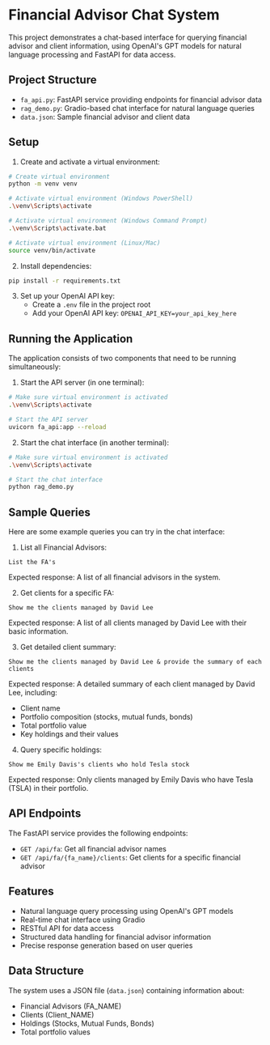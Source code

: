 # Financial Advisor Chat System

This project demonstrates a chat-based interface for querying financial advisor and client information, using OpenAI's GPT models for natural language processing and FastAPI for data access.

## Project Structure

- `fa_api.py`: FastAPI service providing endpoints for financial advisor data
- `rag_demo.py`: Gradio-based chat interface for natural language queries
- `data.json`: Sample financial advisor and client data

## Setup

1. Create and activate a virtual environment:
```bash
# Create virtual environment
python -m venv venv

# Activate virtual environment (Windows PowerShell)
.\venv\Scripts\activate

# Activate virtual environment (Windows Command Prompt)
.\venv\Scripts\activate.bat

# Activate virtual environment (Linux/Mac)
source venv/bin/activate
```

2. Install dependencies:
```bash
pip install -r requirements.txt
```

3. Set up your OpenAI API key:
   - Create a `.env` file in the project root
   - Add your OpenAI API key: `OPENAI_API_KEY=your_api_key_here`

## Running the Application

The application consists of two components that need to be running simultaneously:

1. Start the API server (in one terminal):
```bash
# Make sure virtual environment is activated
.\venv\Scripts\activate

# Start the API server
uvicorn fa_api:app --reload
```

2. Start the chat interface (in another terminal):
```bash
# Make sure virtual environment is activated
.\venv\Scripts\activate

# Start the chat interface
python rag_demo.py
```

## Sample Queries

Here are some example queries you can try in the chat interface:

1. List all Financial Advisors:
```
List the FA's
```
Expected response: A list of all financial advisors in the system.

2. Get clients for a specific FA:
```
Show me the clients managed by David Lee
```
Expected response: A list of all clients managed by David Lee with their basic information.

3. Get detailed client summary:
```
Show me the clients managed by David Lee & provide the summary of each clients
```
Expected response: A detailed summary of each client managed by David Lee, including:
- Client name
- Portfolio composition (stocks, mutual funds, bonds)
- Total portfolio value
- Key holdings and their values

4. Query specific holdings:
```
Show me Emily Davis's clients who hold Tesla stock
```
Expected response: Only clients managed by Emily Davis who have Tesla (TSLA) in their portfolio.

## API Endpoints

The FastAPI service provides the following endpoints:

- `GET /api/fa`: Get all financial advisor names
- `GET /api/fa/{fa_name}/clients`: Get clients for a specific financial advisor

## Features

- Natural language query processing using OpenAI's GPT models
- Real-time chat interface using Gradio
- RESTful API for data access
- Structured data handling for financial advisor information
- Precise response generation based on user queries

## Data Structure

The system uses a JSON file (`data.json`) containing information about:
- Financial Advisors (FA_NAME)
- Clients (Client_NAME)
- Holdings (Stocks, Mutual Funds, Bonds)
- Total portfolio values 